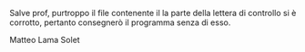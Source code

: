 Salve prof, purtroppo il file contenente il la parte della lettera di controllo si è corrotto, pertanto consegnerò il programma senza di esso.

Matteo Lama Solet
